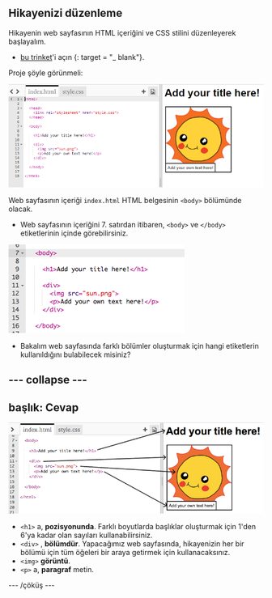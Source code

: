 ## Hikayenizi düzenleme

Hikayenin web sayfasının HTML içeriğini ve CSS stilini düzenleyerek başlayalım.

+ [bu trinket](http://jumpto.cc/web-story)'i açın {: target = "_ blank"}.

Proje şöyle görünmeli:

![ekran görüntüsü](images/story-starter.png)

Web sayfasının içeriği `index.html` HTML belgesinin `<body>` bölümünde olacak.

+ Web sayfasının içeriğini 7. satırdan itibaren, `<body>` ve `</body>` etiketlerinin içinde görebilirsiniz.

![ekran görüntüsü](images/story-html.png)

+ Bakalım web sayfasında farklı bölümler oluşturmak için hangi etiketlerin kullanıldığını bulabilecek misiniz?

## \--- collapse \---

## başlık: Cevap

![ekran görüntüsü](images/story-elements.png)

+ `<h1>` a, **pozisyonunda**. Farklı boyutlarda başlıklar oluşturmak için 1'den 6'ya kadar olan sayıları kullanabilirsiniz.
+ `<div>` , **bölümdür**. Yapacağımız web sayfasında, hikayenizin her bir bölümü için tüm öğeleri bir araya getirmek için kullanacaksınız.
+ `<img>` **görüntü**.
+ `<p>` a, **paragraf** metin.

\--- /çöküş \---